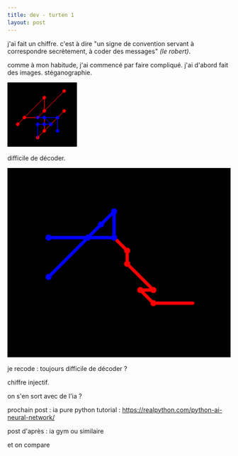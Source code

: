```yaml
---
title: dev - turten 1
layout: post
---
```


j'ai fait un chiffre.
c'est à dire "un signe de convention servant à correspondre secrètement, à coder des messages" *(le robert)*.

comme à mon habitude, j'ai commencé par faire compliqué.
j'ai d'abord fait des images.
stéganographie.

![turten.png](/img/turten/turten.png)

difficile de décoder.

![turten2.png](/img/turten/turten2.png)

je recode : toujours difficile de décoder ?

chiffre injectif.

on s'en sort avec de l'ia ?

prochain post : ia pure python
tutorial : https://realpython.com/python-ai-neural-network/

post d'après : ia gym ou similaire

et on compare
